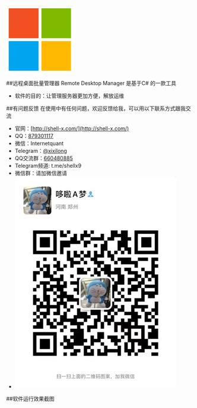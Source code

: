 ![mahua](\img\11111.png)

##远程桌面批量管理器      Remote Desktop Manager
是基于C# 的一款工具
* 软件的目的：让管理服务器更加方便，解放运维





##有问题反馈
在使用中有任何问题，欢迎反馈给我，可以用以下联系方式跟我交流
* 官网：[http://shell-x.com/](http://shell-x.com/)
* QQ：[879301117](http://wpa.qq.com/msgrd?v=3&uin=879301117&site=qq&menu=yes)
* 微信：Internetquant
* Telegram：[@xixilong](http://twitter.com/xixilong)
* QQ交流群：[660480885](https://qm.qq.com/cgi-bin/qm/qr?k=zI7Up93uxrbtzDRqwIIERFtWdOTpoZHw&amp;jump_from=webapi)
* Telegram频道: t.me/shellx9
* 微信群：请加微信邀请
* ![mahua](my_wx.png)


##软件运行效果截图


